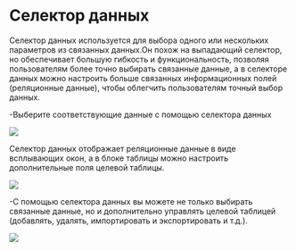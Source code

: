 # Селектор данных

Селектор данных используется для выбора одного или нескольких параметров из связанных данных.Он похож на выпадающий селектор, но обеспечивает большую гибкость и функциональность, позволяя пользователям более точно выбирать связанные данные, а в селекторе данных можно настроить больше связанных информационных полей (реляционные данные), чтобы облегчить пользователям точный выбор данных.

-Выберите соответствующие данные с помощью селектора данных

![](https://static-docs.nocobase.com/4e21501fb12e3a44405988d2d33e7bd4.png)

Селектор данных отображает реляционные данные в виде всплывающих окон, а в блоке таблицы можно настроить дополнительные поля целевой таблицы.

![](https://static-docs.nocobase.com/c4724501b0ad2d5d683782236de13b9d.png)

-С помощью селектора данных вы можете не только выбирать связанные данные, но и дополнительно управлять целевой таблицей (добавлять, удалять, импортировать и экспортировать и т.д.).

![](https://static-docs.nocobase.com/ca460a7aa9f0c7ca3bca28cc287979a3.png)
